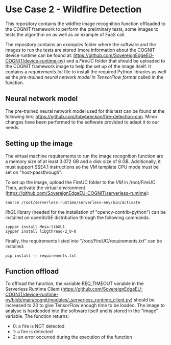 # Use Case 2 - Wildfire Detection
This repository contains the wildfire image recognition function offloaded to the COGNIT framework to perform the preliminary tests, some images to tests the algorithm on as well as an example of FaaS call.

The repository contains an *examples* folder where the software and the images to run the tests are stored (more information about the COGNIT device runtime can be found at: https://github.com/SovereignEdgeEU-COGNIT/device-runtime-py) and a *FireUC* folder that should be uploaded to the COGNIT framework image to help the set up of the image itself. It contains a *requirements.txt* file to install the required Python libraries as well as the *pre-trained neural network model in TensorFlow format* called in the function.

## Neural network model
The pre-trained neural network model used for this test can be found at the following link:
https://github.com/tobybreckon/fire-detection-cnn. Minor changes have been performed to the software provided to adapt it to our needs.

## Setting up the image
The virtual machine requirements to run the image recognition function are a memory size of at least 3.072 GB and a disk size of 8 GB. Additionally, it must support SSE4.1 instructions so the VM template CPU mode must be set on "host-passthrough".

To set up the image, upload the FireUC folder to the *VM* in /root/FireUC. 
Then, activate the virtual environment (https://github.com/SovereignEdgeEU-COGNIT/serverless-runtime):
```
source /root/serverless-runtime/serverless-env/bin/activate
```
*libGL* library (needed for the installation of "opencv-contrib-python") can be installed on openSUSE distribution through the following commands:
```
zypper install Mesa-libGL1
zypper install libgthread-2_0-0
```
Finally, the requirements listed into "/root/FireUC/requirements.txt" can be installed:
```
pip install -r requirements.txt
```
## Function offload
To offload the function, the variable REQ_TIMEOUT variable in the Serverless Runtime Client (https://github.com/SovereignEdgeEU-COGNIT/device-runtime-py/blob/main/cognit/modules/_serverless_runtime_client.py) should be increased to 20 to give TensorFlow enough time to be loaded. The image to analyse is hardcoded into the software itself and is stored in the "image" variable. The function returns:
* 0: a fire is NOT detected
* 1: a fire is detected
* 2: an error occurred during the execution of the function

